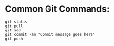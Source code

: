 # Common Git Commands:
```
git status
git pull
git add
git commit -am "Commit message goes here"
git push
```
